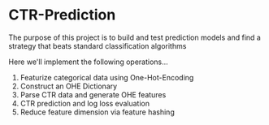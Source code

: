 # CTR-Prediction
The purpose of this project is to build and test prediction models and find a strategy that beats standard classification algorithms

Here we'll implement the following operations...

1. Featurize categorical data using One-Hot-Encoding
2. Construct an OHE Dictionary
3. Parse CTR data and generate OHE features
4. CTR prediction and log loss evaluation
5. Reduce feature dimension via feature hashing
